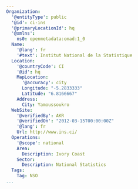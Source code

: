 ```yaml
---
Organization:
  '@entityType': public
  '@id': ci-ins
  '@primaryLocationId': hq
  '@xmlns':
    ns0: openmetadata:omad:1_0
  Name:
    '@lang': fr
    '#text': Institut National de la Statistique
  Location:
    '@countryCode': CI
    '@id': hq
    MapLocation:
      '@accuracy': city
      Longitude: "-5.2833333"
      Latitude: "6.8166667"
    Address:
      City: Yamoussoukro
  WebSite:
    '@verifiedBy': AKR
    '@verifiedOn': "2012-03-15T00:00:00Z"
    '@lang': fr
    Url: http://www.ins.ci/
  Operations:
    '@scope': national
    Area:
      Description: Ivory Coast
    Sector:
      Description: National Statistics
  Tags:
    Tag: NSO
...
```

